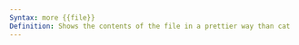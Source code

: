 ```yaml
---
Syntax: more {{file}}
Definition: Shows the contents of the file in a prettier way than cat
---
```

